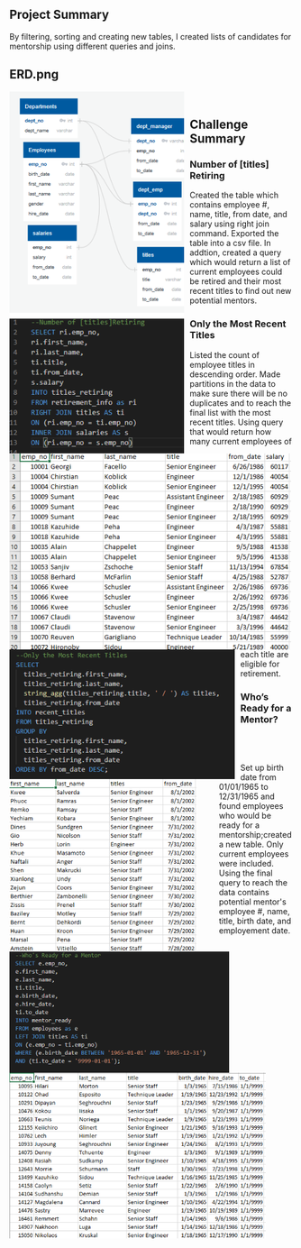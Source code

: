 ## Project Summary
By filtering, sorting and creating new tables, I created lists of candidates for mentorship using different queries and joins.

## ERD.png
<img src="/Challenge/Pictures/ERD.png"
     alt="Home Screen"
     style="float: left; margin-right: 10px;"
     width="310"/>
<br/>
## Challenge Summary  
### Number of [titles] Retiring  
<img src="/Challenge/Pictures/number_of_titles.png"
     alt="Home Screen"
     style="float: left; margin-right: 10px;"
     width="310"/> <img src="/Challenge/Pictures/number_of_titles_output.png"
     alt="Home Screen"
     style="float: left; margin-right: 40px;"
     width="500"/>  

Created the table which contains employee #, name, title, from date, and salary using right join command. Exported the table into a csv file. In addtion, created a query which would return a list of current employees could be retired and their most recent titles to find out new potential mentors. 


### Only the Most Recent Titles
<img src="/Challenge/Pictures/most_recent_titles_only.png"
     alt="Home Screen"
     style="float: left; margin-right: 10px;"
     width="400"/> <img src="/Challenge/Pictures/most_recent_titles_only_output.png"
     alt="Home Screen"
     style="float: left; margin-right: 40px;"
     width="332"/>    

Listed the count of employee titles in descending order. Made partitions in the data to make sure there will be no duplicates and to reach the final list with the most recent titles. Using query that would return how many current employees of each title are eligible for retirement.  
   

### Who’s Ready for a Mentor?
<img src="/Challenge/Pictures/ready_for_mentor.png"
     alt="Home Screen"
     style="float: left; margin-right: 10px;"
     width="390"/> <img src="/Challenge/Pictures/ready_for_mentor_output.png"
     alt="Home Screen"
     style="float: left; margin-right: 40px;"
     width="455"/>
<br/>
<br/>
<br/>
Set up birth date from 01/01/1965 to 12/31/1965 and found employees who would be ready for a mentorship;created a new table. Only current employees were included. Using the final query to reach the data contains potential mentor's employee #, name, title, birth date, and employement date. 
